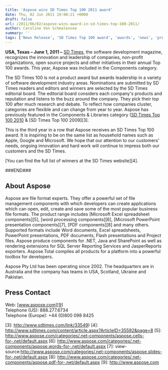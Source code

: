 ```yaml
---
title: 'Aspose wins SD Times Top 100 2011 award'
date: Thu, 02 Jun 2011 19:00:21 +0000
draft: false
url: /2011/06/02/aspose-wins-award-in-sd-times-top-100-2011/
author: Caroline Von Schmalensee
summary: ''
tags: ['News Release', 'SD Times Top 100 award', 'awards', 'news', 'press release']
---
```


**USA, Texas – June 1, 2011 –** [SD Times][1], the software development magazine, recognizes the innovation and leadership of companies, non-profit organizations, open source projects and other initiatives in their annual Top 100 awards. This year, Aspose was included in the Components category.

The SD Times 100 is not a product award but awards leadership in a variety of software development industry areas. Nominations are submitted by SD Times readers and editors and winners are selected by the SD Times editorial board. The editorial board considers each company's products and reputation and listens to the buzz around the company. They pick their top 100 after much research and debate. To reflect how companies cluster, categories are flexible and can change from year to year. Aspose has previously featured in the Components & Libraries category ([SD Times Top 100 2010][2] & [SD Times Top 100 2009][3].

This is the third year in a row that Aspose receives an SD Times Top 100 award. It is inspiring to be on the same list as household names such as Apple, Google and Microsoft. We hope that our attention to our customers' needs, ongoing innovation and hard work will continue to impress both our customers and the SD Times.

[You can find the full list of winners at the SD Times website][4].

###END###

## About Aspose

Aspose are file format experts. They offer a powerful set of file management components with which developers can create applications which can open, edit, create and save some of the most popular business file formats. The product range includes [Microsoft Excel spreadsheet components][5], [word processing components][6], [Microsoft PowerPoint presentation components][7], [PDF components][8] and many others. Supported formats include Word documents, Excel spreadsheets, PowerPoint presentations, PDF documents, Flash presentations and Project files. Aspose produce components for .NET, Java and SharePoint as well as rendering extensions for SQL Server Reporting Services and JasperReports exporters. Aspose.Total compiles all products for a platform into a powerful toolbox for developers.

Aspose Pty Ltd has been operating since 2002. The headquarters are in Australia and the company has teams in USA, Scotland, Ukraine and Pakistan.

## Press Contact

Web: [www.aspose.com][9]  
Telephone (US): 888.277.6734  
Telephone (Europe): +44 (0)800 098 8425




[1]: http://www.sdtimes.com/
[2]: http://www.sdtimes.com/content/article.aspx?ArticleID=34383&page=10
[3]: http://www.sdtimes.com/link/33549)
[4]: http://www.sdtimes.com/content/article.aspx?ArticleID=35592&page=8
[5]: http://www.aspose.com/categories/.net-components/aspose.cells-for-.net/default.aspx
[6]: http://www.aspose.com/categories/.net-components/aspose.words-for-.net/default.aspx
[7]: view-source:http://www.aspose.com/categories/.net-components/aspose.slides-for-.net/default.aspx
[8]: http://www.aspose.com/categories/.net-components/aspose.pdf-for-.net/default.aspx
[9]: http://www.aspose.com



